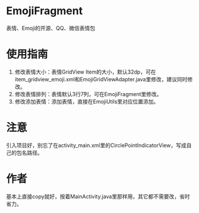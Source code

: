 # EmojiFragment
表情、Emoji的开源、QQ、微信表情包
# 使用指南
1. 修改表情大小：表情GridView Item的大小，默认32dp，可在item_gridview_emoji.xml和EmojiGridViewAdapter.java里修改，建议同时修改。
2. 修改表情排列：表情默认3行7列，可在EmojiFragment里修改。
3. 修改添加表情：添加表情，直接在EmojiUtils里对应位置添加。

# 注意
引入项目好，别忘了在activity_main.xml里的CirclePointIndicatorView，写成自己的包名路径。

# 作者
基本上直接copy就好，按着MainActivity.java里那样用，其它都不需要改，省时省力。
